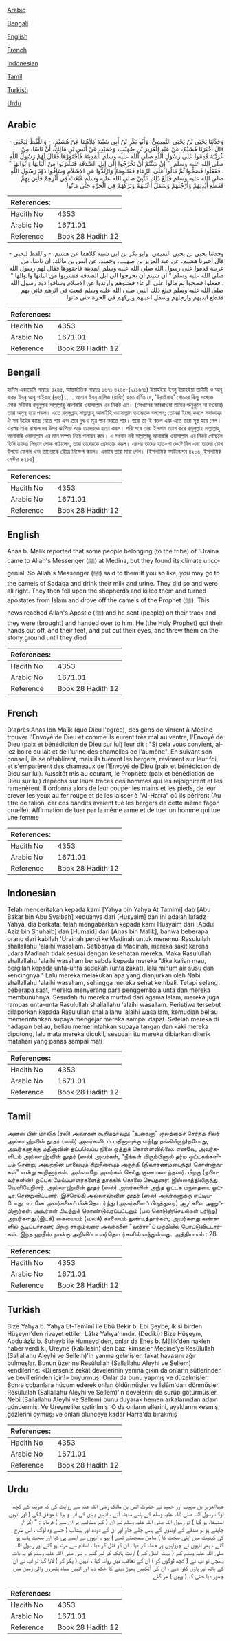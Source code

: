 [Arabic](#arabic)

[Bengali](#bengali)

[English](#english)

[French](#french)

[Indonesian](#indonesian)

[Tamil](#tamil)

[Turkish](#turkish)

[Urdu](#urdu)

## Arabic


<div dir="rtl" lang="ar" style={{fontSize:'larger',backgroundColor:'#f8f9fa',padding:20}}>
وَحَدَّثَنَا يَحْيَى بْنُ يَحْيَى التَّمِيمِيُّ، وَأَبُو بَكْرِ بْنُ أَبِي شَيْبَةَ كِلاَهُمَا عَنْ هُشَيْمٍ، - وَاللَّفْظُ لِيَحْيَى - قَالَ أَخْبَرَنَا هُشَيْمٌ، عَنْ عَبْدِ الْعَزِيزِ بْنِ صُهَيْبٍ، وَحُمَيْدٍ، عَنْ أَنَسِ بْنِ مَالِكٍ، أَنَّ نَاسًا، مِنْ عُرَيْنَةَ قَدِمُوا عَلَى رَسُولِ اللَّهِ صلى الله عليه وسلم الْمَدِينَةَ فَاجْتَوَوْهَا فَقَالَ لَهُمْ رَسُولُ اللَّهِ صلى الله عليه وسلم ‏ "‏ إِنْ شِئْتُمْ أَنْ تَخْرُجُوا إِلَى إِبِلِ الصَّدَقَةِ فَتَشْرَبُوا مِنْ أَلْبَانِهَا وَأَبْوَالِهَا ‏"‏ ‏.‏ فَفَعَلُوا فَصَحُّوا ثُمَّ مَالُوا عَلَى الرِّعَاءِ فَقَتَلُوهُمْ وَارْتَدُّوا عَنِ الإِسْلاَمِ وَسَاقُوا ذَوْدَ رَسُولِ اللَّهِ صلى الله عليه وسلم فَبَلَغَ ذَلِكَ النَّبِيَّ صلى الله عليه وسلم فَبَعَثَ فِي أَثْرِهِمْ فَأُتِيَ بِهِمْ فَقَطَعَ أَيْدِيَهُمْ وَأَرْجُلَهُمْ وَسَمَلَ أَعْيُنَهُمْ وَتَرَكَهُمْ فِي الْحَرَّةِ حَتَّى مَاتُوا
</div>
<div style={{backgroundColor:'#f8f9fa',padding:20, marginBottom: 10}}><table> <thead> <tr> <th>References:</th> <th></th> </tr> </thead> <tbody><tr><td>Hadith No</td><td>4353</td></tr><tr><td>Arabic No</td><td>1671.01</td></tr><tr><td>Reference</td><td>Book 28 Hadith 12</td></tr></tbody></table></div>


<div dir="rtl" lang="ar" style={{fontSize:'larger',backgroundColor:'#f8f9fa',padding:20}}>
وحدثنا يحيى بن يحيى التميمي، وابو بكر بن ابي شيبة كلاهما عن هشيم، - واللفظ ليحيى - قال اخبرنا هشيم، عن عبد العزيز بن صهيب، وحميد، عن انس بن مالك، ان ناسا، من عرينة قدموا على رسول الله صلى الله عليه وسلم المدينة فاجتووها فقال لهم رسول الله صلى الله عليه وسلم " ان شيتم ان تخرجوا الى ابل الصدقة فتشربوا من البانها وابوالها " . ففعلوا فصحوا ثم مالوا على الرعاء فقتلوهم وارتدوا عن الاسلام وساقوا ذود رسول الله صلى الله عليه وسلم فبلغ ذلك النبي صلى الله عليه وسلم فبعث في اثرهم فاتي بهم فقطع ايديهم وارجلهم وسمل اعينهم وتركهم في الحرة حتى ماتوا
</div>
<div style={{backgroundColor:'#f8f9fa',padding:20, marginBottom: 10}}><table> <thead> <tr> <th>References:</th> <th></th> </tr> </thead> <tbody><tr><td>Hadith No</td><td>4353</td></tr><tr><td>Arabic No</td><td>1671.01</td></tr><tr><td>Reference</td><td>Book 28 Hadith 12</td></tr></tbody></table></div>

## Bengali


<div dir="ltr" lang="bn" style={{fontSize:'larger',backgroundColor:'#f8f9fa',padding:20}}>
হাদিস একাডেমি নাম্বারঃ ৪২৪৫, আন্তর্জাতিক নাম্বারঃ ১৬৭১ ৪২৪৫-(৯/১৬৭১) ইয়াহইয়া ইবনু ইয়াহইয়া তামিমী ও আবূ বাকর ইবনু আবূ শাইবাহ (রহঃ) ..... আনাস ইবনু মালিক (রাযিঃ) হতে বর্ণিত যে, 'উরাইনাহ' গোত্রের কিছু সংখ্যক লোক মদীনায় রসূলুল্লাহ সাল্লাল্লাহু আলাইহি ওয়াসাল্লাম এর নিকট এল। (সেখানের আবহাওয়া তাদের অনুকূলে না হওয়ায়) তারা অসুস্থ হয়ে পড়ল। এতে রসূলুল্লাহ সাল্লাল্লাহু আলাইহি ওয়াসাল্লাম তাদেরকে বললেন; তোমরা ইচ্ছে করলে সদাকাহর ঐ সব উটের কাছে যেতে পার এবং তার দুধ ও মূত্র পান করতে পার। তারা তা-ই করল এবং এতে তারা সুস্থ হয়ে গেল। এরপর তারা রাখালদের উপর ঝাপিয়ে পড়ে তাদেরকে হত্যা করল। পরিশেষে তারা ইসলাম ত্যাগ করে রসূলুল্লাহ সাল্লাল্লাহু আলাইহি ওয়াসাল্লাম এর মাল সম্পদ নিয়ে পলায়ন করে। এ সংবাদ নবী সাল্লাল্লাহু আলাইহি ওয়াসাল্লাম এর নিকট পৌছলে তিনি তাদের পিছনে লোক পাঠালেন, তারা তাদেরকে গ্রেফতার করল। এরপর তাদের হাত-পা কেটে দিল এবং তাদের চোখ উপড়ে ফেলল এবং তাদেরকে রৌদ্রে নিক্ষেপ করল। এভাবে তারা মারা গেল। (ইসলামিক ফাউন্ডেশন ৪২০৬, ইসলামিক সেন্টার ৪২০৬)
</div>
<div style={{backgroundColor:'#f8f9fa',padding:20, marginBottom: 10}}><table> <thead> <tr> <th>References:</th> <th></th> </tr> </thead> <tbody><tr><td>Hadith No</td><td>4353</td></tr><tr><td>Arabic No</td><td>1671.01</td></tr><tr><td>Reference</td><td>Book 28 Hadith 12</td></tr></tbody></table></div>

## English


<div dir="ltr" lang="en" style={{fontSize:'larger',backgroundColor:'#f8f9fa',padding:20}}>
Anas b. Malik reported that some people belonging (to the tribe) of 'Uraina came to Allah's Messenger (ﷺ) at Medina, but they found its climate uncogenial. So Allah's Messenger (ﷺ) said to them:If you so like, you may go to the camels of Sadaqa and drink their milk and urine. They did so and were all right. They then fell upon the shepherds and killed them and turned apostates from Islam and drove off the camels of the Prophet (ﷺ). This news reached Allah's Apostle (ﷺ) and he sent (people) on their track and they were (brought) and handed over to him. He (the Holy Prophet) got their hands cut off, and their feet, and put out their eyes, and threw them on the stony ground until they died
</div>
<div style={{backgroundColor:'#f8f9fa',padding:20, marginBottom: 10}}><table> <thead> <tr> <th>References:</th> <th></th> </tr> </thead> <tbody><tr><td>Hadith No</td><td>4353</td></tr><tr><td>Arabic No</td><td>1671.01</td></tr><tr><td>Reference</td><td>Book 28 Hadith 12</td></tr></tbody></table></div>

## French


<div dir="ltr" lang="fr" style={{fontSize:'larger',backgroundColor:'#f8f9fa',padding:20}}>
D'après Anas Ibn Malîk (que Dieu l'agrée), des gens de vinrent à Médine trouver l'Envoyé de Dieu et comme ils eurent très mal au ventre, l'Envoyé de Dieu (paix et bénédiction de Dieu sur lui) leur dit : "Si cela vous convient, allez boire du lait et de l'urine des chamelles de l'aumône". En suivant son conseil, ils se rétablirent, mais ils tuèrent les bergers, revinrent sur leur foi, et s'emparèrent des chameaux de l'Envoyé de Dieu (paix et bénédiction de Dieu sur lui). Aussitôt mis au courant, le Prophète (paix et bénédiction de Dieu sur lui) dépêcha sur leurs traces des hommes qui les rejoignirent et les ramenèrent. Il ordonna alors de leur couper les mains et les pieds, de leur crever les yeux au fer rouge et de les laisser à "Al-Harra" où ils périrent (Au titre de talion, car ces bandits avaient tué les bergers de cette même façon cruelle). Affirmation de tuer par la même arme et de tuer un homme qui tue une femme
</div>
<div style={{backgroundColor:'#f8f9fa',padding:20, marginBottom: 10}}><table> <thead> <tr> <th>References:</th> <th></th> </tr> </thead> <tbody><tr><td>Hadith No</td><td>4353</td></tr><tr><td>Arabic No</td><td>1671.01</td></tr><tr><td>Reference</td><td>Book 28 Hadith 12</td></tr></tbody></table></div>

## Indonesian


<div dir="ltr" lang="id" style={{fontSize:'larger',backgroundColor:'#f8f9fa',padding:20}}>
Telah menceritakan kepada kami [Yahya bin Yahya At Tamimi] dab [Abu Bakar bin Abu Syaibah] keduanya dari [Husyaim] dan ini adalah lafadz Yahya, dia berkata; telah mengabarkan kepada kami Husyaim dari [Abdul Aziz bin Shuhaib] dan [Humaid] dari [Anas bin Malik], bahwa beberapa orang dari kabilah 'Urainah pergi ke Madinah untuk menemui Rasulullah shallallahu 'alaihi wasallam. Setibanya di Madinah, mereka sakit karena udara Madinah tidak sesuai dengan kesehatan mereka. Maka Rasulullah shallallahu 'alaihi wasallam bersabda kepada mereka "Jika kalian mau, pergilah kepada unta-unta sedekah (unta zakat), lalu minum air susu dan kencingnya." Lalu mereka melakukan apa yang dianjurkan oleh Nabi shallallahu 'alaihi wasallam, sehingga mereka sehat kembali. Tetapi selang beberapa saat, mereka menyerang para penggembala unta dan mereka membunuhnya. Sesudah itu mereka murtad dari agama Islam, mereka juga rampas unta-unta Rasulullah shallallahu 'alaihi wasallam. Peristiwa tersebut dilaporkan kepada Rasulullah shallallahu 'alaihi wasallam, kemudian beliau memerintahkan supaya mengejar mereka sampai dapat. Setelah mereka di hadapan beliau, beliau memerintahkan supaya tangan dan kaki mereka dipotong, lalu mata mereka dicukil, sesudah itu mereka dibiarkan diterik matahari yang panas sampai mati
</div>
<div style={{backgroundColor:'#f8f9fa',padding:20, marginBottom: 10}}><table> <thead> <tr> <th>References:</th> <th></th> </tr> </thead> <tbody><tr><td>Hadith No</td><td>4353</td></tr><tr><td>Arabic No</td><td>1671.01</td></tr><tr><td>Reference</td><td>Book 28 Hadith 12</td></tr></tbody></table></div>

## Tamil


<div dir="ltr" lang="ta" style={{fontSize:'larger',backgroundColor:'#f8f9fa',padding:20}}>
அனஸ் பின் மாலிக் (ரலி) அவர்கள் கூறியதாவது: "உரைனா" குலத்தைச் சேர்ந்த சிலர் அல்லாஹ்வின் தூதர் (ஸல்) அவர்களிடம் மதீனாவுக்கு வந்(து தங்கியிருந்)தபோது, அவர்களுக்கு மதீனாவின் தட்பவெப்ப நிலை ஒத்துக் கொள்ளவில்லை. எனவே, அவர்களிடம் அல்லாஹ்வின் தூதர் (ஸல்) அவர்கள், "நீங்கள் விரும்பினால் தர்ம ஒட்டகங்களிடம் சென்று, அவற்றின் பாலையும் சிறுநீரையும் அருந்தி (நிவாரணமடைந்து) கொள்ளுங்கள்" என்று கூறினார்கள். அவ்வாறே அவர்கள் செய்து குணமடைந்தனர். பிறகு (நபியவர்களின்) ஒட்டக மேய்ப்பாளர்களைத் தாக்கிக் கொலை செய்தனர்; இஸ்லாத்திலிருந்து வெளியேறினர். அல்லாஹ்வின் தூதர் (ஸல்) அவர்களின் அந்த ஒட்டக மந்தையை ஓட்டிச் சென்றுவிட்டனர். இச்செய்தி அல்லாஹ்வின் தூதர் (ஸல்) அவர்களுக்கு எட்டியபோது, உடனே அவர்களைப் பின்தொடர்ந்து (அவர்களைப் பிடித்துவர) ஆட்களை அனுப்பினார்கள். அவர்கள் பிடித்துக் கொண்டுவரப்பட்டதும் (பல கொடுஞ்செயல்கள் புரிந்த) அவர்களது (இடக்) கையையும் (வலக்) காலையும் துண்டித்தார்கள்; அவர்களது கண்களில் சூடிட்டார்கள்; பிறகு சாகும்வரை அவர்களை "ஹர்ரா"ப் பகுதியில் போட்டுவிட்டார்கள். இந்த ஹதீஸ் நான்கு அறிவிப்பாளர்தொடர்களில் வந்துள்ளது. அத்தியாயம் : 28
</div>
<div style={{backgroundColor:'#f8f9fa',padding:20, marginBottom: 10}}><table> <thead> <tr> <th>References:</th> <th></th> </tr> </thead> <tbody><tr><td>Hadith No</td><td>4353</td></tr><tr><td>Arabic No</td><td>1671.01</td></tr><tr><td>Reference</td><td>Book 28 Hadith 12</td></tr></tbody></table></div>

## Turkish


<div dir="ltr" lang="tr" style={{fontSize:'larger',backgroundColor:'#f8f9fa',padding:20}}>
Bize Yahya b. Yahya Et-Temîmî ile Ebû Bekir b. Ebi Şeybe, ikisi birden Hüşeym'den rivayet ettiler. Lâfız Yahya'nındır. (Dediki): Bize Hüşeym, Abdulâzîz b. Suheyb ile Humeyd'den, onlar da Enes b. Mâlik'den naklen haber verdi ki, Ureyne (kabilesin) den bazı kimseler Medine'ye Resûlullah (Sallallahu Aleyhi ve Sellem)'in yanına gelmişler, fakat havasını ağır bulmuşlar. Bunun üzerine Resûlullah (Sallallahu Aleyhi ve Sellem) kendilerine: «Dilerseniz zekât develerinin yanına çıkın da onların sütlerinden ve bevillerinden için!» buyurmuş. Onlar da bunu yapmış ve düzelmişler. Sonra çobanlara hücum ederek onları öldürmüşler ve İslâm'dan dönmüşler. Resülullah (Sallallahu Aleyhi ve Sellem)'in develerini de sürüp götürmüşler. Nebi (Sallallahu Aleyhi ve Sellem) bunu duyarak hemen arkalarından adam göndermiş. Ve Ureyneliler getirilmiş. O da onların ellerini, ayaklarını kesmiş; gözlerini oymuş; ve onları ölünceye kadar Harra'da bırakmış
</div>
<div style={{backgroundColor:'#f8f9fa',padding:20, marginBottom: 10}}><table> <thead> <tr> <th>References:</th> <th></th> </tr> </thead> <tbody><tr><td>Hadith No</td><td>4353</td></tr><tr><td>Arabic No</td><td>1671.01</td></tr><tr><td>Reference</td><td>Book 28 Hadith 12</td></tr></tbody></table></div>

## Urdu


<div dir="rtl" lang="ur" style={{fontSize:'larger',backgroundColor:'#f8f9fa',padding:20}}>
عبدالعزیز بن صہیب اور حمید نے حضرت انس بن مالک رضی اللہ عنہ سے روایت کی کہ عرینہ کے کچھ لوگ رسول اللہ صلی اللہ علیہ وسلم کے پاس مدینہ آئے ، انہیں یہاں کی آب و ہوا نا موافق لگی ( اور انہیں استسقاء ہو گیا ) تو رسول اللہ صلی اللہ علیہ وسلم نے ان ( کے مطالبے پر ان سے ) فرمایا : " اگر تم چاہتے ہو تو صدقے کے اونٹوں کے پاس چلے جاؤ اور ان کے دودھ اور پیشاب ( جسے وہ لوگ ، اس طرح کی کیفیت میں اپنی صحت کا ) ضامن سمجھتے تھے ) پیو ۔ انہوں نے ایسے ہی کیا اور صحت یاب ہو گئے ، پھر انہوں نے چرواہوں پر حملہ کر دیا ، ان کو قتل کر دیا ، اسلام سے مرتد ہو گئے اور رسول اللہ صلی اللہ علیہ وسلم کے ( بیت المال کے ) اونٹ ہانک کر لے گئے ۔ نبی صلی اللہ علیہ وسلم کو یہ بات پہنچی تو آپ نے ( کچھ لوگوں کو ) ان کے تعاقب میں روانہ کیا ، انہیں ( پکڑ کر ) لایا گیا تو آپ نے ان کے ہاتھ اور پاؤں کٹوا دیے ، ان کی آنکھیں پھوڑ دینے کا حکم دیا اور انہیں سیاہ پتھروں والی زمین میں چھوڑ دیا حتی کہ ( وہیں ) مر گئے
</div>
<div style={{backgroundColor:'#f8f9fa',padding:20, marginBottom: 10}}><table> <thead> <tr> <th>References:</th> <th></th> </tr> </thead> <tbody><tr><td>Hadith No</td><td>4353</td></tr><tr><td>Arabic No</td><td>1671.01</td></tr><tr><td>Reference</td><td>Book 28 Hadith 12</td></tr></tbody></table></div>